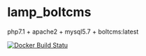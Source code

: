 # lamp_boltcms
php7.1 + apache2 + mysql5.7 + boltcms:latest

[![Docker Build Statu](https://img.shields.io/docker/build/marcosfreitas/lamp_boltcms.svg?style=flat-square)](https://hub.docker.com/r/marcosfreitas/lamp_boltcms/)